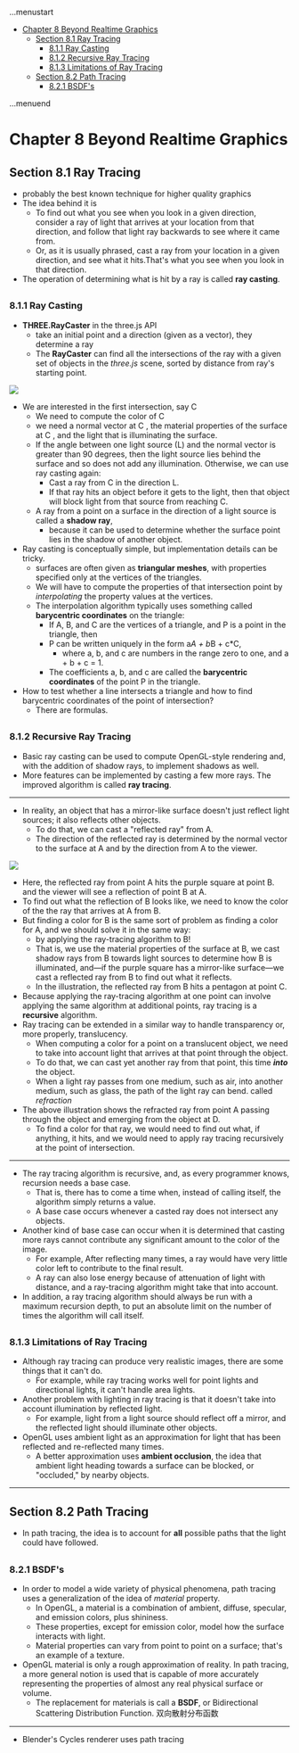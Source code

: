 ...menustart

- [Chapter 8 Beyond Realtime Graphics](#4d931c2707aeed1240cfe2677f861771)
    - [Section 8.1 Ray Tracing](#d8bd15b9ba5d01f63a47884d45415d0f)
        - [8.1.1 Ray Casting](#9afc8a38da48fafd3d564bf004ca9fc2)
        - [8.1.2  Recursive Ray Tracing](#e2ffdd6b6bfc5c4b5d49a2166a5abed1)
        - [8.1.3  Limitations of Ray Tracing](#2b3c4369be7291b0b83fc11b8d512f66)
    - [Section 8.2 Path Tracing](#5cf05c08f53e2032f2bafb3b6bb6ca10)
        - [8.2.1  BSDF's](#bbeb206121c2e62cad59311752fede84)

...menuend


<h2 id="4d931c2707aeed1240cfe2677f861771"></h2>


# Chapter 8 Beyond Realtime Graphics

<h2 id="d8bd15b9ba5d01f63a47884d45415d0f"></h2>


## Section 8.1 Ray Tracing

 - probably the best known technique for higher quality graphics
 - The idea behind it is
    - To find out what you see when you look in a given direction, consider a ray of light that arrives at your location from that direction, and follow that light ray backwards to see where it came from. 
    - Or, as it is usually phrased, cast a ray from your location in a given direction, and see what it hits.That's what you see when you look in that direction.
 - The operation of determining what is hit by a ray is called **ray casting**. 
 
<h2 id="9afc8a38da48fafd3d564bf004ca9fc2"></h2>


### 8.1.1 Ray Casting

 - **THREE.RayCaster** in the three.js API
    - take an initial point and a direction (given as a vector), they determine a ray 
    - The **RayCaster** can find all the intersections of the ray with a given set of objects in the *three.js* scene, sorted by distance from ray's starting point.

![](http://math.hws.edu/graphicsbook/c8/ray-casting-3d.png)

 - We are interested in the first intersection, say C
    - We need to compute the color of C
    - we need a normal vector at C , the material properties of the surface at C , and the light that is illuminating the surface.
    - If the angle between one light source (L) and the normal vector is greater than 90 degrees, then the light source lies behind the surface and so does not add any illumination. Otherwise, we can use ray casting again:
        - Cast a ray from C in the direction L.
        - If that ray hits an object before it gets to the light, then that object will block light from that source from reaching C.
    - A ray from a point on a surface in the direction of a light source is called a **shadow ray**, 
        - because it can be used to determine whether the surface point lies in the shadow of another object.
 - Ray casting is conceptually simple, but implementation details can be tricky. 
    - surfaces are often given as **triangular meshes**, with properties specified only at the vertices of the triangles.
    - We will have to compute the properties of that intersection point by *interpolating* the property values at the vertices.
    - The interpolation algorithm typically uses something called **barycentric coordinates** on the triangle: 
        - If A, B, and C are the vertices of a triangle, and P is a point in the triangle, then 
        - P can be written uniquely in the form a*A + b*B + c*C, 
            - where a, b, and c are numbers in the range zero to one, and a + b + c = 1.
        - The coefficients a, b, and c are called the **barycentric coordinates** of the point P in the triangle. 
 - How to test whether a line intersects a triangle and how to find barycentric coordinates of the point of intersection?  
    - There are formulas.

<h2 id="e2ffdd6b6bfc5c4b5d49a2166a5abed1"></h2>


### 8.1.2  Recursive Ray Tracing

 - Basic ray casting can be used to compute OpenGL-style rendering and, with the addition of shadow rays, to implement shadows as well. 
 - More features can be implemented by casting a few more rays. The improved algorithm is called **ray tracing**.

---

 - In reality, an object that has a mirror-like surface doesn't just reflect light sources; it also reflects other objects.
    - To do that, we can cast a "reflected ray" from A.
    - The direction of the reflected ray is determined by the normal vector to the surface at A and by the direction from A to the viewer.

![](http://math.hws.edu/graphicsbook/c8/ray-tracing-2d.png)

 - Here, the reflected ray from point A hits the purple square at point B. and the viewer will see a reflection of point B at A. 
 - To find out what the reflection of B looks like, we need to know the color of the the ray that arrives at A from B. 
 - But finding a color for B is the same sort of problem as finding a color for A, and we should solve it in the same way: 
    - by applying the ray-tracing algorithm to B! 
    - That is, we use the material properties of the surface at B, we cast shadow rays from B towards light sources to determine how B is illuminated, and—if the purple square has a mirror-like surface—we cast a reflected ray from B to find out what it reflects. 
    - In the illustration, the reflected ray from B hits a pentagon at point C.
 - Because applying the ray-tracing algorithm at one point can involve applying the same algorithm at additional points, ray tracing is a **recursive** algorithm. 
 - Ray tracing can be extended in a similar way to handle transparency or, more properly, translucency. 
    - When computing a color for a point on a translucent object, we need to take into account light that arrives at that point through the object. 
    - To do that, we can cast yet another ray from that point, this time ***into*** the object. 
    - When a light ray passes from one medium, such as air, into another medium, such as glass, the path of the light ray can bend. called *refraction*
 - The above illustration shows the refracted ray from point A passing through the object and emerging from the object at D. 
    - To find a color for that ray, we would need to find out what, if anything, it hits, and we would need to apply ray tracing recursively at the point of intersection.
    
---

 - The ray tracing algorithm is recursive, and, as every programmer knows, recursion needs a base case. 
    - That is, there has to come a time when, instead of calling itself, the algorithm simply returns a value. 
    - A base case occurs whenever a casted ray does not intersect any objects. 
 - Another kind of base case can occur when it is determined that casting more rays cannot contribute any significant amount to the color of the image. 
    - For example, After reflecting many times, a ray would have very little color left to contribute to the final result.
    - A ray can also lose energy because of attenuation of light with distance, and a ray-tracing algorithm might take that into account. 
 - In addition, a ray tracing algorithm should always be run with a maximum recursion depth, to put an absolute limit on the number of times the algorithm will call itself.


<h2 id="2b3c4369be7291b0b83fc11b8d512f66"></h2>


### 8.1.3  Limitations of Ray Tracing

 - Although ray tracing can produce very realistic images, there are some things that it can't do. 
    - For example, while ray tracing works well for point lights and directional lights, it can't handle area lights.
 - Another problem with lighting in ray tracing is that it doesn't take into account illumination by reflected light. 
    - For example, light from a light source should reflect off a mirror, and the reflected light should illuminate other objects. 
 - OpenGL uses ambient light as an approximation for light that has been reflected and re-reflected many times. 
    - A better approximation uses **ambient occlusion**, the idea that ambient light heading towards a surface can be blocked, or "occluded," by nearby objects.

---

<h2 id="5cf05c08f53e2032f2bafb3b6bb6ca10"></h2>


## Section 8.2 Path Tracing

 - In path tracing, the idea is to account for **all** possible paths that the light could have followed. 

<h2 id="bbeb206121c2e62cad59311752fede84"></h2>


### 8.2.1  BSDF's

 - In order to model a wide variety of physical phenomena, path tracing uses a generalization of the idea of *material* property.
    - In OpenGL, a material is a combination of ambient,  diffuse, specular, and emission colors, plus shininess.
    - These properties, except for emission color, model how the surface interacts with light.
    - Material properties can vary from point to point on a surface; that's an example of a texture.
 - OpenGL material is only a rough approximation of reality. In path tracing, a more general notion is used that is capable of more accurately representing the properties of almost any real physical surface or volume. 
    - The replacement for materials is call a **BSDF**, or Bidirectional Scattering Distribution Function. 双向散射分布函数
    


---

 - Blender's Cycles renderer uses path tracing







            


